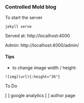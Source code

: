 ### Controlled Mold blog


To start the server
```
jekyll serve

```

Served at: http://localhost:4000


Admin: http://localhost:4000/admin/


#### Tips

 - to change image width / height:
 ```
![img](url){:height="36"}
 ```


 To Do

 [ ] google analytics
 [ ] author page
